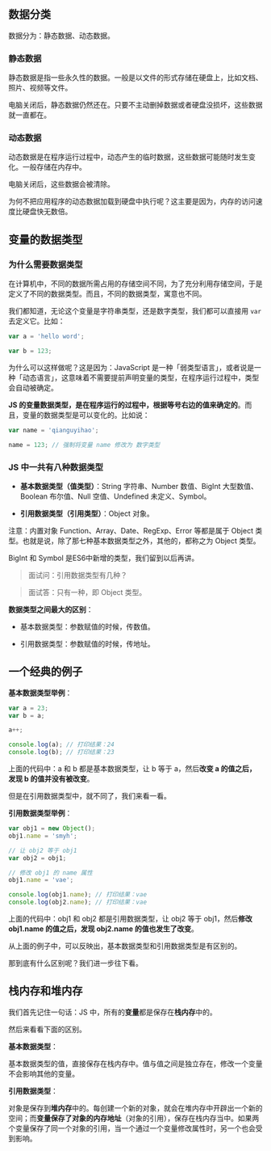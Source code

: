 
## 数据分类

数据分为：静态数据、动态数据。

### 静态数据

静态数据是指一些永久性的数据。一般是以文件的形式存储在硬盘上，比如文档、照片、视频等文件。

电脑关闭后，静态数据仍然还在。只要不主动删掉数据或者硬盘没损坏，这些数据就一直都在。

### 动态数据

动态数据是在程序运行过程中，动态产生的临时数据，这些数据可能随时发生变化。一般存储在内存中。

电脑关闭后，这些数据会被清除。

为何不把应用程序的动态数据加载到硬盘中执行呢？这主要是因为，内存的访问速度比硬盘快无数倍。

## 变量的数据类型

### 为什么需要数据类型

在计算机中，不同的数据所需占用的存储空间不同，为了充分利用存储空间，于是定义了不同的数据类型。而且，不同的数据类型，寓意也不同。

我们都知道，无论这个变量是字符串类型，还是数字类型，我们都可以直接用 `var` 去定义它。比如：

```javascript
var a = 'hello word';

var b = 123;
```

为什么可以这样做呢？这是因为：JavaScript 是一种「弱类型语言」，或者说是一种「动态语言」，这意味着不需要提前声明变量的类型，在程序运行过程中，类型会自动被确定。

**JS 的变量数据类型，是在程序运行的过程中，根据等号右边的值来确定的**。而且，变量的数据类型是可以变化的。比如说：

```javascript
var name = 'qianguyihao';

name = 123; // 强制将变量 name 修改为 数字类型
```

### JS 中一共有八种数据类型

-   **基本数据类型（值类型）**：String 字符串、Number 数值、BigInt 大型数值、Boolean 布尔值、Null 空值、Undefined 未定义、Symbol。

-   **引用数据类型（引用类型）**：Object 对象。

注意：内置对象 Function、Array、Date、RegExp、Error 等都是属于 Object 类型。也就是说，除了那七种基本数据类型之外，其他的，都称之为 Object 类型。

BigInt 和 Symbol 是ES6中新增的类型，我们留到以后再讲。

> 面试问：引用数据类型有几种？

> 面试答：只有一种，即 Object 类型。

**数据类型之间最大的区别**：

-   基本数据类型：参数赋值的时候，传数值。

-   引用数据类型：参数赋值的时候，传地址。

## 一个经典的例子

**基本数据类型举例**：

```javascript
var a = 23;
var b = a;

a++;

console.log(a); // 打印结果：24
console.log(b); // 打印结果：23
```

上面的代码中：a 和 b 都是基本数据类型，让 b 等于 a，然后**改变 a 的值之后，发现 b 的值并没有被改变**。

但是在引用数据类型中，就不同了，我们来看一看。

**引用数据类型举例**：

```javascript
var obj1 = new Object();
obj1.name = 'smyh';

// 让 obj2 等于 obj1
var obj2 = obj1;

// 修改 obj1 的 name 属性
obj1.name = 'vae';

console.log(obj1.name); // 打印结果：vae
console.log(obj2.name); // 打印结果：vae
```

上面的代码中：obj1 和 obj2 都是引用数据类型，让 obj2 等于 obj1，然后**修改 obj1.name 的值之后，发现 obj2.name 的值也发生了改变**。

从上面的例子中，可以反映出，基本数据类型和引用数据类型是有区别的。

那到底有什么区别呢？我们进一步往下看。

## 栈内存和堆内存

我们首先记住一句话：JS 中，所有的**变量**都是保存在**栈内存**中的。

然后来看看下面的区别。

**基本数据类型**：

基本数据类型的值，直接保存在栈内存中。值与值之间是独立存在，修改一个变量不会影响其他的变量。

**引用数据类型**：

对象是保存到**堆内存**中的。每创建一个新的对象，就会在堆内存中开辟出一个新的空间；而**变量保存了对象的内存地址**（对象的引用），保存在栈内存当中。如果两个变量保存了同一个对象的引用，当一个通过一个变量修改属性时，另一个也会受到影响。
